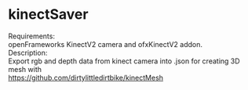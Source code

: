 # kinectSaver
Requirements:<br>
openFrameworks KinectV2 camera and ofxKinectV2 addon.<br>
Description:<br>
Export rgb and depth data from kinect camera into .json for creating 3D mesh with<br>https://github.com/dirtylittledirtbike/kinectMesh
